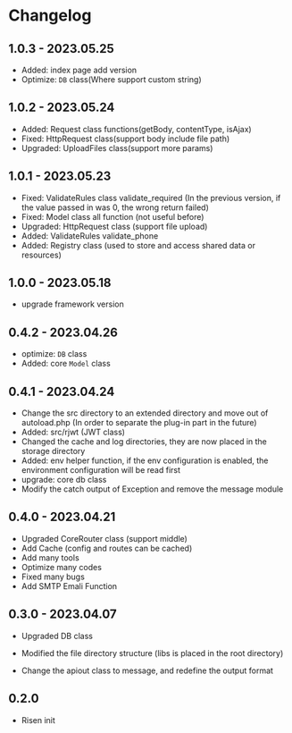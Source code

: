 # Changelog

## 1.0.3 - 2023.05.25

- Added: index page add version
- Optimize: `DB` class(Where support custom string)

## 1.0.2 - 2023.05.24

- Added: Request class functions(getBody, contentType, isAjax)
- Fixed: HttpRequest class(support body include file path)
- Upgraded: UploadFiles class(support more params)

## 1.0.1 - 2023.05.23

- Fixed: ValidateRules class validate_required
  (In the previous version, if the value passed in was 0, the wrong return failed)
- Fixed: Model class all function (not useful before)
- Upgraded: HttpRequest class (support file upload)
- Added: ValidateRules validate_phone
- Added: Registry class (used to store and access shared data or resources)

## 1.0.0 - 2023.05.18

- upgrade framework version

## 0.4.2 - 2023.04.26

- optimize: `DB` class
- Added: core `Model` class

## 0.4.1 - 2023.04.24

- Change the src directory to an extended directory and move out of autoload.php
  (In order to separate the plug-in part in the future)
- Added: src/rjwt (JWT class)
- Changed the cache and log directories, they are now placed in the storage directory
- Added: env helper function, if the env configuration is enabled, the environment configuration will be read first
- upgrade: core db class
- Modify the catch output of Exception and remove the message module

## 0.4.0 - 2023.04.21

- Upgraded CoreRouter class (support middle)
- Add Cache (config and routes can be cached)
- Add many tools
- Optimize many codes
- Fixed many bugs
- Add SMTP Emali Function

## 0.3.0 - 2023.04.07

- Upgraded DB class

- Modified the file directory structure (libs is placed in the root directory)

- Change the apiout class to message, and redefine the output format

## 0.2.0

- Risen init
